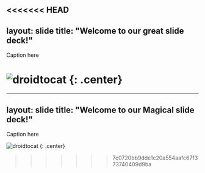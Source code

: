 <<<<<<< HEAD
---
layout: slide
title: "Welcome to our great slide deck!"
---

Caption here

![droidtocat](https://octodex.github.com/images/droidtocat.png)
{: .center}
=======
---
layout: slide
title: "Welcome to our Magical slide deck!"
---

Caption here

![droidtocat](https://octodex.github.com/images/droidtocat.png)
{: .center}
>>>>>>> 7c0720bb9dde1c20a554aafc67f373740409d9ba
